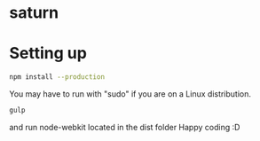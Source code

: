 # saturn
# Setting up
```Bash
npm install --production
```
You may have to run with "sudo" if you are on a Linux distribution.

```Bash
gulp
```
and run node-webkit located in the dist folder
Happy coding :D
